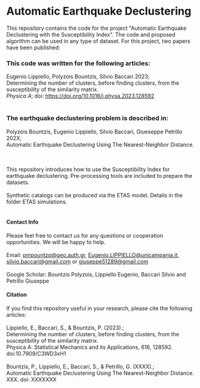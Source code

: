 # Automatic Earthquake Declustering
This repository contains the code for the project "Automatic Earthquake Declustering with the Susceptibility Index".
The code and proposed algorithm can be used in any type of dataset. For this project, two papers have been published:

### This code was written for the following articles:

Eugenio Lippiello, Polyzois Bountzis, Silvio Baccari 2023;<br/>Determining the number of clusters, before finding clusters,
from the susceptibility of the similarity matrix.<br/>
_Physica A_; doi: https://doi.org/10.1016/j.physa.2023.128592<br/>
<br/>

### The earthquake declustering problem is described in:

Polyzois Bountzis, Eugenio Lippiello, Silvio Baccari, Giueseppe Petrillo 202X;<br/>Automatic Earthquake Declustering Using The Nearest-Neighbor Distance.<br/>
<br/>
<br/>

This repository introduces how to use the Susceptibility Index for earthquake declustering. Pre-processing tools are included to prepare the datasets.
<br/>
<br/>
Synthetic catalogs can be produced via the ETAS model. Details in the folder ETAS simulations.
<br/>
<br/>
#### Contact Info

Please feel free to contact us for any questions or cooperation opportunities. We will be happy to help.
<br/>
<br/>
Email: pmpountzp@geo.auth.gr, Eugenio.LIPPIELLO@unicampania.it, silvio.baccari@gmail.com or giuseppe51289@gmail.com <br/>
<br/>
Google Scholar: Bountzis Polyzois, Lippiello Eugenio, Baccari Silvio and Petrillo Giuseppe
<br/>
#### Citation

If you find this repository useful in your research, please cite the following articles:
<br/>
<br/>
Lippiello, E., Baccari, S., & Bountzis, P. (2023).;<br/> Determining the
number of clusters, before finding clusters, from the susceptibility
of the similarity matrix.<br/> Physica A: Statistical Mechanics and its
Applications, 616, 128592. doi:10.7909/C3WD3xH1
<br/>
<br/>
Bountzis, P., Lippiello, E., Baccari, S., & Petrillo, G. (XXXX).;<br/> 
Automatic Earthquake Declustering Using The Nearest-Neighbor Distance.<br/>
XXX. doi: XXXXXXX
<br/>
<br/>
